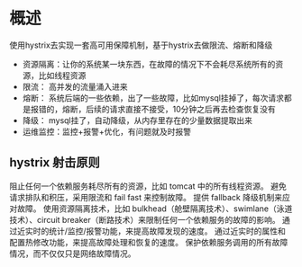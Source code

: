 # 概述

使用hystrix去实现一套高可用保障机制，基于hystrix去做限流、熔断和降级

+ 资源隔离：让你的系统某一块东西，在故障的情况下不会耗尽系统所有的资源，比如线程资源
+ 限流： 高并发的流量涌入进来
+ 熔断： 系统后端的一些依赖，出了一些故障，比如mysql挂掉了，每次请求都是报错的，熔断，后续的请求直接不接受，10分钟之后再去检查恢复没有
+ 降级： mysql挂了，自动降级，从内存里存在的少量数据提取出来
+ 运维监控：监控+报警+优化，有问题就及时报警

## hystrix 射击原则
阻止任何一个依赖服务耗尽所有的资源，比如 tomcat 中的所有线程资源。
避免请求排队和积压，采用限流和 fail fast 来控制故障。
提供 fallback 降级机制来应对故障。
使用资源隔离技术，比如 bulkhead（舱壁隔离技术）、swimlane（泳道技术）、circuit breaker（断路技术）来限制任何一个依赖服务的故障的影响。
通过近实时的统计/监控/报警功能，来提高故障发现的速度。
通过近实时的属性和配置热修改功能，来提高故障处理和恢复的速度。
保护依赖服务调用的所有故障情况，而不仅仅只是网络故障情况。